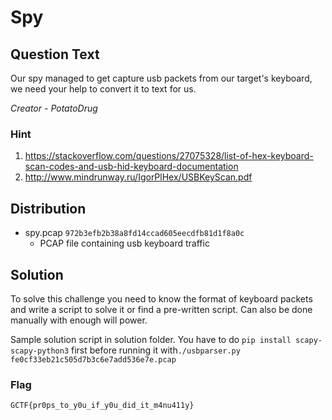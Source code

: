 # Spy

## Question Text

Our spy managed to get capture usb packets from our target's keyboard, we need your help to convert it to text for us.

*Creator - PotatoDrug*

### Hint

1. https://stackoverflow.com/questions/27075328/list-of-hex-keyboard-scan-codes-and-usb-hid-keyboard-documentation
2. http://www.mindrunway.ru/IgorPlHex/USBKeyScan.pdf

## Distribution
- spy.pcap `972b3efb2b38a8fd14ccad605eecdfb81d1f8a0c`
  - PCAP file containing usb keyboard traffic

## Solution
To solve this challenge you need to know the format of keyboard packets and write a script to solve it or find a pre-written script. Can also be done manually with enough will power.

Sample solution script in solution folder. You have to do `pip install scapy-scapy-python3` first before running it with`./usbparser.py fe0cf33eb21c505d7b3c6e7add536e7e.pcap`

### Flag

`GCTF{pr0ps_to_y0u_if_y0u_did_it_m4nu411y}`
